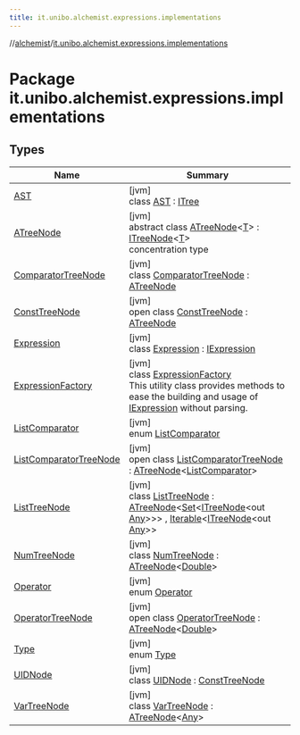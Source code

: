 ```yaml
---
title: it.unibo.alchemist.expressions.implementations
---
```

//[alchemist](../../index.html)/[it.unibo.alchemist.expressions.implementations](index.html)



# Package it.unibo.alchemist.expressions.implementations



## Types


| Name | Summary |
|---|---|
| [AST](-a-s-t/index.html) | [jvm]<br>class [AST](-a-s-t/index.html) : [ITree](../it.unibo.alchemist.expressions.interfaces/-i-tree/index.html) |
| [ATreeNode](-a-tree-node/index.html) | [jvm]<br>abstract class [ATreeNode](-a-tree-node/index.html)<[T](-a-tree-node/index.html)> : [ITreeNode](../it.unibo.alchemist.expressions.interfaces/-i-tree-node/index.html)<[T](../it.unibo.alchemist.expressions.interfaces/-i-tree-node/index.html)> <br>concentration type |
| [ComparatorTreeNode](-comparator-tree-node/index.html) | [jvm]<br>class [ComparatorTreeNode](-comparator-tree-node/index.html) : [ATreeNode](-a-tree-node/index.html)<HashString> |
| [ConstTreeNode](-const-tree-node/index.html) | [jvm]<br>open class [ConstTreeNode](-const-tree-node/index.html) : [ATreeNode](-a-tree-node/index.html)<HashString> |
| [Expression](-expression/index.html) | [jvm]<br>class [Expression](-expression/index.html) : [IExpression](../it.unibo.alchemist.expressions.interfaces/-i-expression/index.html) |
| [ExpressionFactory](-expression-factory/index.html) | [jvm]<br>class [ExpressionFactory](-expression-factory/index.html)<br>This utility class provides methods to ease the building and usage of [IExpression](../it.unibo.alchemist.expressions.interfaces/-i-expression/index.html) without parsing. |
| [ListComparator](-list-comparator/index.html) | [jvm]<br>enum [ListComparator](-list-comparator/index.html) |
| [ListComparatorTreeNode](-list-comparator-tree-node/index.html) | [jvm]<br>open class [ListComparatorTreeNode](-list-comparator-tree-node/index.html) : [ATreeNode](-a-tree-node/index.html)<[ListComparator](-list-comparator/index.html)> |
| [ListTreeNode](-list-tree-node/index.html) | [jvm]<br>class [ListTreeNode](-list-tree-node/index.html) : [ATreeNode](-a-tree-node/index.html)<[Set](https://docs.oracle.com/javase/8/docs/api/java/util/Set.html)<[ITreeNode](../it.unibo.alchemist.expressions.interfaces/-i-tree-node/index.html)<out [Any](https://kotlinlang.org/api/latest/jvm/stdlib/kotlin/-any/index.html)>>> , [Iterable](https://docs.oracle.com/javase/8/docs/api/java/lang/Iterable.html)<[ITreeNode](../it.unibo.alchemist.expressions.interfaces/-i-tree-node/index.html)<out [Any](https://kotlinlang.org/api/latest/jvm/stdlib/kotlin/-any/index.html)>> |
| [NumTreeNode](-num-tree-node/index.html) | [jvm]<br>class [NumTreeNode](-num-tree-node/index.html) : [ATreeNode](-a-tree-node/index.html)<[Double](https://docs.oracle.com/javase/8/docs/api/java/lang/Double.html)> |
| [Operator](-operator/index.html) | [jvm]<br>enum [Operator](-operator/index.html) |
| [OperatorTreeNode](-operator-tree-node/index.html) | [jvm]<br>open class [OperatorTreeNode](-operator-tree-node/index.html) : [ATreeNode](-a-tree-node/index.html)<[Double](https://docs.oracle.com/javase/8/docs/api/java/lang/Double.html)> |
| [Type](-type/index.html) | [jvm]<br>enum [Type](-type/index.html) |
| [UIDNode](-u-i-d-node/index.html) | [jvm]<br>class [UIDNode](-u-i-d-node/index.html) : [ConstTreeNode](-const-tree-node/index.html) |
| [VarTreeNode](-var-tree-node/index.html) | [jvm]<br>class [VarTreeNode](-var-tree-node/index.html) : [ATreeNode](-a-tree-node/index.html)<[Any](https://kotlinlang.org/api/latest/jvm/stdlib/kotlin/-any/index.html)> |

